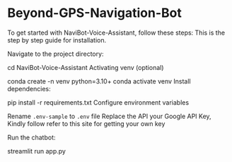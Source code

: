 # Beyond-GPS-Navigation-Bot
To get started with NaviBot-Voice-Assistant, follow these steps: This is the step by step guide for installation.

Navigate to the project directory:

cd NaviBot-Voice-Assistant
Activating venv (optional)

conda create -n venv python=3.10+
conda activate venv
Install dependencies:

pip install -r requirements.txt
Configure environment variables

Rename `.env-sample` to `.env` file
Replace the API your Google API Key, 
Kindly follow refer to this site for getting your own key

Run the chatbot:

streamlit run app.py

